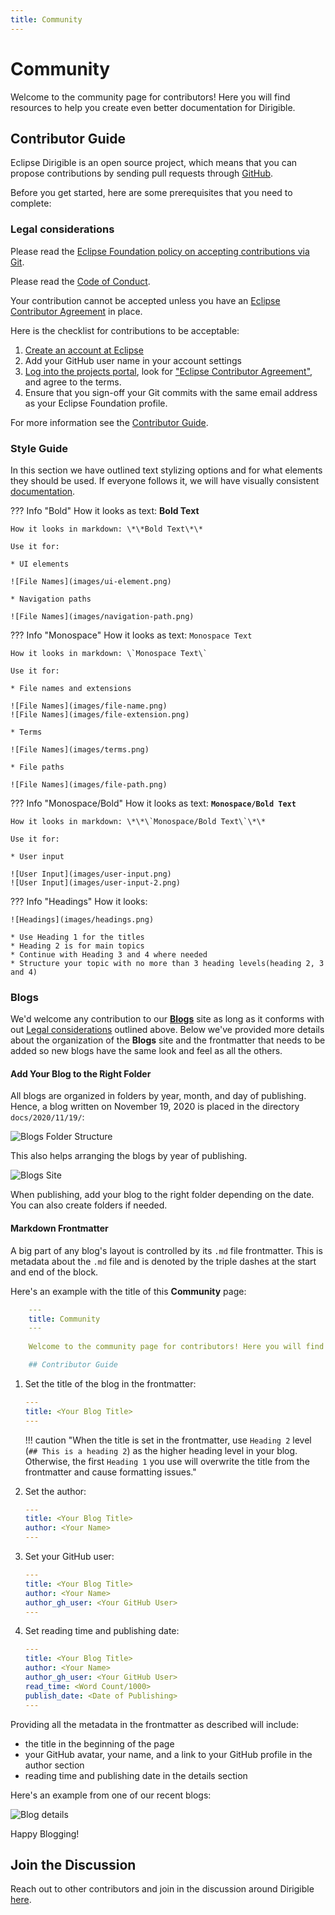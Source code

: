 ```yaml
---
title: Community
---
```


Community
===

Welcome to the community page for contributors! Here you will find resources to help you create even better documentation for Dirigible. 

## Contributor Guide

Eclipse Dirigible is an open source project, which means that you can propose contributions by sending pull requests through [GitHub](https://github.com/eclipse/dirigible).

Before you get started, here are some prerequisites that you need to complete:

### Legal considerations

Please read the [Eclipse Foundation policy on accepting contributions via Git](https://wiki.eclipse.org/Development_Resources/Contributing_via_Git).

Please read the [Code of Conduct](https://github.com/eclipse/dirigible/blob/master/CODE_OF_CONDUCT.md).

Your contribution cannot be accepted unless you have an [Eclipse Contributor Agreement](https://www.eclipse.org/legal/ECA.php) in place.

Here is the checklist for contributions to be acceptable:

1. [Create an account at Eclipse](https://accounts.eclipse.org/)
2. Add your GitHub user name in your account settings
3. [Log into the projects portal](https://projects.eclipse.org/), look for ["Eclipse Contributor Agreement"](https://www.eclipse.org/legal/ECA.php), and agree to the terms.
4. Ensure that you sign-off your Git commits with the same email address as your Eclipse Foundation profile. 

For  more information see the [Contributor Guide](https://github.com/eclipse/dirigible/blob/master/CONTRIBUTING.md).

### Style Guide

In this section we have outlined text stylizing options and for what elements they should be used. If everyone follows it, we will have visually consistent [documentation](https://github.com/dirigible-io/dirigible-io.github.io/).

??? Info "Bold"
	How it looks as text: **Bold Text**
	
	How it looks in markdown: \*\*Bold Text\*\*
	
	Use it for: 
	
	* UI elements
	
	![File Names](images/ui-element.png)
	
	* Navigation paths
	
	![File Names](images/navigation-path.png)
	
??? Info "Monospace"
	How it looks as text: `Monospace Text`
	
	How it looks in markdown: \`Monospace Text\`
	
	Use it for: 
	
	* File names and extensions

	![File Names](images/file-name.png)
	![File Names](images/file-extension.png)
	
	* Terms
	
	![File Names](images/terms.png)
	
	* File paths
	
	![File Names](images/file-path.png)
	
??? Info "Monospace/Bold"
	How it looks as text: **`Monospace/Bold Text`**
	
	How it looks in markdown: \*\*\`Monospace/Bold Text\`\*\*
	
	Use it for: 
	
	* User input
	
	![User Input](images/user-input.png)
	![User Input](images/user-input-2.png)

??? Info "Headings"
	How it looks: 
	
	![Headings](images/headings.png)
	
	* Use Heading 1 for the titles
	* Heading 2 is for main topics
	* Continue with Heading 3 and 4 where needed
	* Structure your topic with no more than 3 heading levels(heading 2, 3 and 4)

### Blogs

We'd welcome any contribution to our [**Blogs**](../../blogs) site as long as it conforms with out [Legal considerations](#legal-considerations) outlined above. Below we've provided more details about the organization of the **Blogs** site and the frontmatter that needs to be added so new blogs have the same look and feel as all the others.

#### Add Your Blog to the Right Folder

All blogs are organized in folders by year, month, and day of publishing. Hence, a blog written on November 19, 2020 is placed in the directory `docs/2020/11/19/`:

![Blogs Folder Structure](images/blogs-folderstructure.png)

This also helps arranging the blogs by year of publishing.

![Blogs Site](images/blogs-site.png)

When publishing, add your blog to the right folder depending on the date. You can also create folders if needed.

#### Markdown Frontmatter

A big part of any blog's layout is controlled by its `.md` file frontmatter. This is metadata about the `.md` file and is denoted by the triple dashes at the start and end of the block. 

Here's an example with the title of this **Community** page:

``` yaml hl_lines="1-3"
	---
	title: Community
	---
	
	Welcome to the community page for contributors! Here you will find resources to help you create even better documentation for Dirigible. 

	## Contributor Guide

```	

1. Set the title of the blog in the frontmatter:

	``` yaml hl_lines="2"
	---
	title: <Your Blog Title>
	---
	```
	!!! caution "When the title is set in the frontmatter, use ``Heading 2`` level (`## This is a heading 2`) as the higher heading level in your blog. Otherwise, the first `Heading 1` you use will overwrite the title from the frontmatter and cause formatting issues."

2. Set the author:

	```yaml hl_lines="3"
	---
	title: <Your Blog Title>
	author: <Your Name>
	---
	```

3. Set your GitHub user:

	```yaml hl_lines="4"
	---
	title: <Your Blog Title>
	author: <Your Name>
	author_gh_user: <Your GitHub User>
	---
	```
4. Set reading time and publishing date:

	```yaml hl_lines="5-6"
	---
	title: <Your Blog Title>
	author: <Your Name>
	author_gh_user: <Your GitHub User>
	read_time: <Word Count/1000>
	publish_date: <Date of Publishing>
	---
	```

Providing all the metadata in the frontmatter as described will include:

- the title in the beginning of the page
- your GitHub avatar, your name, and a link to your GitHub profile in the author section
- reading time and publishing date in the details section

Here's an example from one of our recent blogs:

![Blog details](images/blogs-details.png)

Happy Blogging!



## Join the Discussion

Reach out to other contributors and join in the discussion around Dirigible [here](https://dev.eclipse.org/mailman/listinfo/dirigible-dev).

